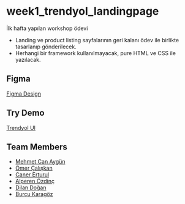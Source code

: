 # week1_trendyol_landingpage
İlk hafta yapılan workshop ödevi

* Landing ve product listing sayfalarının geri kalanı ödev ile birlikte tasarlanıp gönderilecek.
* Herhangi bir framework kullanılmayacak, pure HTML ve CSS ile yazılacak.

## Figma
[Figma Design](https://www.figma.com/file/IwnhPC5WBglAFGc0MJ6wXj/Trendyol-Front-End-Bootcamp?node-id=0%3A1)

## Try Demo
[Trendyol UI](https://relaxed-volhard-14ae9f.netlify.app/)

## Team Members

* [Mehmet Can Aygün](https://github.com/mehmetcanaygun)
* [Ömer Çalışkan](https://github.com/omerclskn)
* [Caner Erturul](https://github.com/canerturul)
* [Alperen Özdinç](https://github.com/ozdincalp)
* [Dilan Doğan](https://github.com/dilandogann)
* [Burcu Karagöz](https://github.com/burcukaragozzz)
